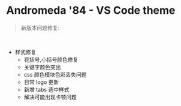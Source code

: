 # Andromeda '84 - VS Code theme

> 新版本问题修复:

<br>

- 样式修复
  - 花括号,小括号颜色修复
  - 关键字颜色突出
  - css 颜色模块色彩丢失问题
  - 日常 logo 更新
  - 新增 tabs 选中样式
  - 解决可能出现卡顿问题
